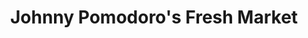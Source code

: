 ---
title: "Johnny Pomodoro's Fresh Market"
url: /farmington-hills/johnny-pomodoros-fresh-market/
shop: Supermarkt
---